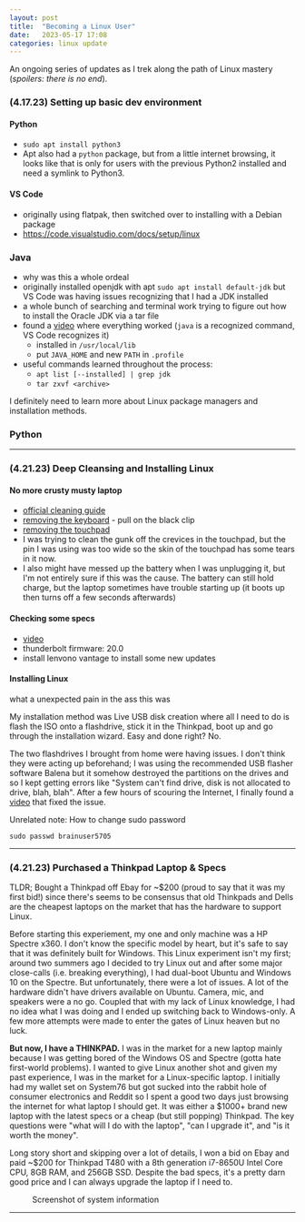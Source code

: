 ```yaml
---
layout: post
title:  "Becoming a Linux User"
date:   2023-05-17 17:08
categories: linux update
---
```


An ongoing series of updates as I trek along the path of Linux mastery (*spoilers: there is no end*).

### (4.17.23) Setting up basic dev environment

#### Python
- `sudo apt install python3`
- Apt also had a `python` package, but from a little internet browsing, it looks like that is only for users with the previous Python2 installed and need a symlink to Python3.

#### VS Code
- originally using flatpak, then switched over to installing with a Debian package
- https://code.visualstudio.com/docs/setup/linux

### Java
- why was this a whole ordeal
- originally installed openjdk with apt `sudo apt install default-jdk` but VS Code was having issues recognizing that I had a JDK installed
- a whole bunch of searching and terminal work trying to figure out how to install the Oracle JDK via a tar file
- found a [video](https://www.youtube.com/watch?v=snN--wBu3xw&ab_channel=OSTechHelp) where everything worked (`java` is a recognized command, VS Code recognizes it)
    - installed in `/usr/local/lib`
    - put `JAVA_HOME` and new `PATH` in `.profile`
- useful commands learned throughout the process: 
    - `apt list [--installed] | grep jdk`
    - `tar zxvf <archive>`

I definitely need to learn more about Linux package managers and installation methods.

### Python


---

### (4.21.23) Deep Cleansing and Installing Linux

#### No more crusty musty laptop
- [official cleaning guide](https://pcsupport.lenovo.com/us/en/products/laptops-and-netbooks/thinkpad-t-series-laptops/thinkpad-t480-type-20l5-20l6/20l5/solutions/ht035676-keeping-your-computer-clean-notebooks-all-in-one-desktops-tiny-in-one-and-monitors)
- [removing the keyboard](https://www.youtube.com/watch?v=0v-WO9VANyE) - pull on the black clip
- [removing the touchpad](https://www.youtube.com/watch?v=E51a_fRZG7Y&ab_channel=ChezDoesStuff)
- I was trying to clean the gunk off the crevices in the touchpad, but the pin I was using was too wide so the skin of the touchpad has some tears in it now.
- I also might have messed up the battery when I was unplugging it, but I'm not entirely sure if this was the cause. The battery can still hold charge, but the laptop sometimes have trouble starting up (it boots up then turns off a few seconds afterwards)

#### Checking some specs
- [video](https://www.youtube.com/watch?v=3hFmIVqpG6s&list=LL&index=2)
- thunderbolt firmware: 20.0 
- install lenvono vantage to install some new updates

#### Installing Linux
what a unexpected pain in the ass this was

My installation method was Live USB disk creation where all I need to do is flash the ISO onto a flashdrive, stick it in the Thinkpad, boot up and go through the installation wizard. Easy and done right? No.

The two flashdrives I brought from home were having issues. I don't think they were acting up beforehand; I was using the recommended USB flasher software Balena but it somehow destroyed the partitions on the drives and so I kept getting errors like "System can't find drive, disk is not allocated to drive, blah, blah". After a few hours of scouring the Internet, I finally found a [video](https://www.youtube.com/watch?v=s80HI2krsNA) that fixed the issue.


Unrelated note: How to change sudo password
```
sudo passwd brainuser5705
```

---

### (4.21.23) Purchased a Thinkpad Laptop & Specs

TLDR; Bought a Thinkpad off Ebay for ~$200 (proud to say that it was my first bid!) since there's seems to be consensus that old Thinkpads and Dells are the cheapest laptops on the market that has the hardware to support Linux.

Before starting this experiement, my one and only machine was a HP Spectre x360. I don't know the specific model by heart, but it's safe to say that it was definitely built for Windows. This Linux experiment isn't my first; around two summers ago I decided to try Linux out and after some major close-calls (i.e. breaking everything), I had dual-boot Ubuntu and Windows 10 on the Spectre. But unfortunately, there were a lot of issues. A lot of the hardware didn't have drivers available on Ubuntu. Camera, mic, and speakers were a no go. Coupled that with my lack of Linux knowledge, I had no idea what I was doing and I ended up switching back to Windows-only. A few more attempts were made to enter the gates of Linux heaven but no luck.

**But now, I have a THINKPAD.** I was in the market for a new laptop mainly because I was getting bored of the Windows OS and Spectre (gotta hate first-world problems). I wanted to give Linux another shot and given my past experience, I was in the market for a Linux-specific laptop. I initially had my wallet set on System76 but got sucked into the rabbit hole of consumer electronics and Reddit so I spent a good two days just browsing the internet for what laptop I should get. It was either a $1000+ brand new laptop with the latest specs or a cheap (but still popping) Thinkpad. The key questions were "what will I do with the laptop", "can I upgrade it", and "is it worth the money".

Long story short and skipping over a lot of details, I won a bid on Ebay and paid ~$200 for Thinkpad T480 with a 8th generation i7-8650U Intel Core CPU, 8GB RAM, and 256GB SSD. Despite the bad specs, it's a pretty darn good price and I can always upgrade the laptop if I need to.

<figure style="width: 400px" class="align-center">
  <img src="{{ '/images/linux_specs.png' | absolute_url }}" alt="">
  <figcaption>Screenshot of system information</figcaption>
</figure>

---